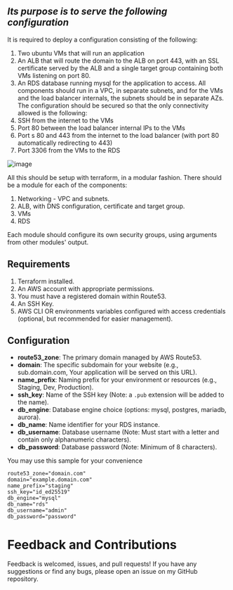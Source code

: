 ﻿## *Its purpose is to serve the following configuration*
It is required to deploy a configuration consisting of the following:
1. Two ubuntu VMs that will run an application
2. An ALB that will route the domain to the ALB on port
443, with an SSL certificate served by the ALB and a single target group containing both
VMs listening on port 80.
3. An RDS database running mysql for the application to access.
All components should run in a VPC, in separate subnets, and for the VMs and the load
balancer internals, the subnets should be in separate AZs.
The configuration should be secured so that the only connectivity allowed is the following:
1. SSH from the internet to the VMs
2. Port 80 between the load balancer internal IPs to the VMs
3. Port s 80 and 443 from the internet to the load balancer (with port 80 automatically
redirecting to 443)
4. Port 3306 from the VMs to the RDS

![image](https://user-images.githubusercontent.com/96201125/205367561-8ea50bfc-5520-4439-a7e8-0e3ec86c360a.png)

All this should be setup with terraform, in a modular fashion.
There should be a module for each of the components:
1. Networking - VPC and subnets.
2. ALB, with DNS configuration, certificate and target group.
3. VMs
4. RDS

Each module should configure its own security groups, using arguments from other modules'
output.

## Requirements
1. Terraform installed.
2. An AWS account with appropriate permissions.
3. You must have a registered domain within Route53.
4. An SSH Key.
5. AWS CLI OR environments variables configured with access credentials (optional, but recommended for easier management).

## Configuration
- **route53_zone**: The primary domain managed by AWS Route53.
- **domain**: The specific subdomain for your website (e.g., sub.domain.com, Your application will be served on this URL).
- **name_prefix**: Naming prefix for your environment or resources (e.g., Staging, Dev, Production).
- **ssh_key**: Name of the SSH key (Note: a `.pub` extension will be added to the name).
- **db_engine**: Database engine choice (options: mysql, postgres, mariadb, aurora).
- **db_name**: Name identifier for your RDS instance.
- **db_username**: Database username (Note: Must start with a letter and contain only alphanumeric characters).
- **db_password**: Database password (Note: Minimum of 8 characters).

You may use this sample for your convenience
```
route53_zone="domain.com"
domain="example.domain.com"
name_prefix="staging"
ssh_key="id_ed25519"
db_engine="mysql"
db_name="rds"
db_username="admin"
db_password="password"
```

# Feedback and Contributions
Feedback is welcomed, issues, and pull requests! If you have any suggestions or find any bugs, please open an issue on my GitHub repository.
